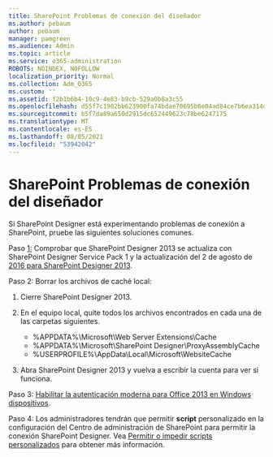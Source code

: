 ```yaml
---
title: SharePoint Problemas de conexión del diseñador
ms.author: pebaum
author: pebaum
manager: pamgreen
ms.audience: Admin
ms.topic: article
ms.service: o365-administration
ROBOTS: NOINDEX, NOFOLLOW
localization_priority: Normal
ms.collection: Adm_O365
ms.custom: ''
ms.assetid: f2b1b6b4-10c9-4e83-b9cb-529a0b8a3c55
ms.openlocfilehash: d55f7c1902bb623900fa74bdae70695b6e04ad84ce7b6ea314db614283ec436d
ms.sourcegitcommit: b5f7da89a650d2915dc652449623c78be6247175
ms.translationtype: MT
ms.contentlocale: es-ES
ms.lasthandoff: 08/05/2021
ms.locfileid: "53942042"
---
```

# <a name="sharepoint-designer-connection-issues"></a>SharePoint Problemas de conexión del diseñador 

Si SharePoint Designer está experimentando problemas de conexión a SharePoint, pruebe las siguientes soluciones comunes.

Paso [1:](https://support.microsoft.com/help/2817441/description-of-microsoft-sharepoint-designer-2013-service-pack-1-sp1) Comprobar que SharePoint Designer 2013 se actualiza con SharePoint Designer Service Pack 1 y la actualización del 2 de agosto de [2016 para SharePoint Designer 2013](https://support.microsoft.com/help/3114721/august-2-2016-update-for-sharepoint-designer-2013-kb3114721).



Paso 2: Borrar los archivos de caché local:

1. Cierre SharePoint Designer 2013.

2. En el equipo local, quite todos los archivos encontrados en cada una de las carpetas siguientes.

    - %APPDATA%\Microsoft\Web Server Extensions\Cache
    - %APPDATA%\Microsoft\SharePoint Designer\ProxyAssemblyCache
    - %USERPROFILE%\AppData\Local\Microsoft\WebsiteCache

3. Abra SharePoint Designer 2013 y vuelva a escribir la cuenta para ver si funciona.

Paso 3: [Habilitar la autenticación moderna para Office 2013 en Windows dispositivos](https://docs.microsoft.com/microsoft-365/admin/security-and-compliance/enable-modern-authentication).

Paso 4: Los administradores tendrán que permitir **script** personalizado en la configuración del Centro de administración de SharePoint para permitir la conexión SharePoint Designer. Vea [Permitir o impedir scripts personalizados](https://docs.microsoft.com/sharepoint/allow-or-prevent-custom-script) para obtener más información.


